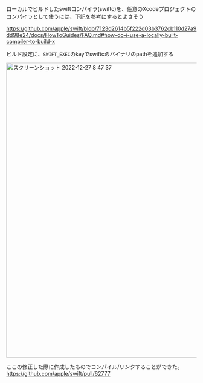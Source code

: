 ローカルでビルドしたswiftコンパイラ(swiftc)を、任意のXcodeプロジェクトのコンパイラとして使うには、下記を参考にするとよさそう

https://github.com/apple/swift/blob/7123d2614b5f222d03b3762cb110d27a9dd98e24/docs/HowToGuides/FAQ.md#how-do-i-use-a-locally-built-compiler-to-build-x

ビルド設定に、`SWIFT_EXEC`のkeyでswiftcのバイナリのpathを追加する

<img width="778" alt="スクリーンショット 2022-12-27 8 47 37" src="https://user-images.githubusercontent.com/16571394/209588915-f1a2f00b-460e-4e31-88b4-7e377008dcc8.png">

ここの修正した際に作成したものでコンパイル/リンクすることができた。
https://github.com/apple/swift/pull/62777
